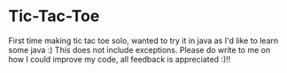 # Tic-Tac-Toe
First time making tic tac toe solo, wanted to try it in java as I'd like to learn some java :)
This does not include exceptions.
Please do write to me on how I could improve my code, all feedback is appreciated :)!!
